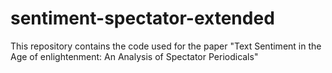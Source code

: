 # sentiment-spectator-extended
This repository contains the code used for the paper "Text Sentiment in the Age of enlightenment: An Analysis of Spectator Periodicals"
